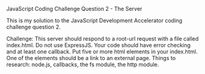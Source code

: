 JavaScript Coding Challenge Question 2 - The Server

This is my solution to the JavaScript Development Accelerator coding challenge question 2.

Challenge:
This server should respond to a root-url request with a file called index.html. Do not use ExpressJS. Your code should have error checking and at least one callback. Put five or more html elements in your index.html. One of the elements should be a link to an external page. Things to research: node.js, callbacks, the fs module, the http module.
